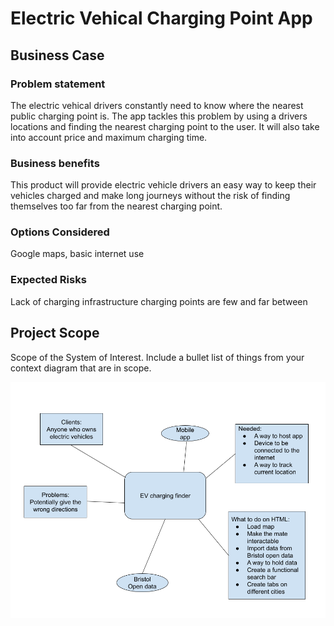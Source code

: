 # Electric Vehical Charging Point App

## Business Case

### Problem statement
The electric vehical drivers constantly need to know where the nearest public charging point is. The app tackles this problem by using a drivers locations and finding the nearest charging point to the user. It will also take into account price and maximum charging time. 

### Business benefits
This product will provide electric vehicle drivers an easy way to keep their vehicles charged and make long journeys without the risk of finding themselves too far from the nearest charging point. 
### Options Considered
Google maps, basic internet use

### Expected Risks
Lack of charging infrastructure charging points are few and far between

## Project Scope
Scope of the System of Interest. Include a bullet list of things from your context diagram that are in scope.

![Insert your Context Diagram Here](images/Context.png)
